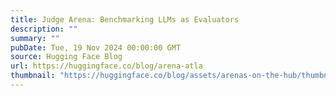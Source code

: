 ```yaml
---
title: Judge Arena: Benchmarking LLMs as Evaluators
description: ""
summary: ""
pubDate: Tue, 19 Nov 2024 00:00:00 GMT
source: Hugging Face Blog
url: https://huggingface.co/blog/arena-atla
thumbnail: "https://huggingface.co/blog/assets/arenas-on-the-hub/thumbnail_atla.png"
---
```


